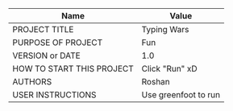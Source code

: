 | Name | Value |
|---|---|
| PROJECT TITLE | Typing Wars |
| PURPOSE OF PROJECT | Fun |
| VERSION or DATE | 1.0 |
| HOW TO START THIS PROJECT | Click "Run" xD |
| AUTHORS | Roshan |
| USER INSTRUCTIONS | Use greenfoot to run |

